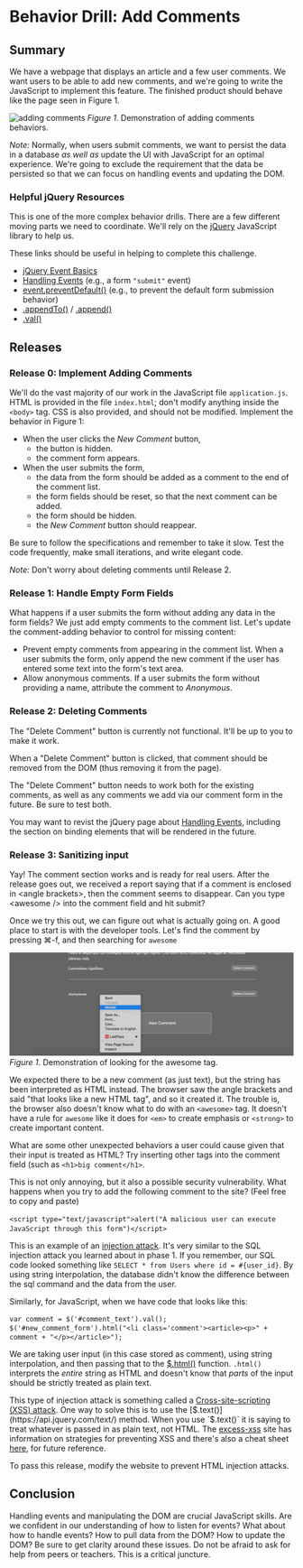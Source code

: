 # Behavior Drill: Add Comments


## Summary
We have a webpage that displays an article and a few user comments. We want users to be able to add new comments, and we're going to write the JavaScript to implement this feature. The finished product should behave like the page seen in Figure 1.

![adding comments](readme-assets/add-comments.gif)
*Figure 1*.  Demonstration of adding comments behaviors.

*Note:* Normally, when users submit comments, we want to persist the data in a database _as well as_ update the UI with JavaScript for an optimal experience. We're going to exclude the requirement that the data be persisted so that we can focus on handling events and updating the DOM.

### Helpful jQuery Resources
This is one of the more complex behavior drills.  There are a few different moving parts we need to coordinate.  We'll rely on the [jQuery][] JavaScript library to help us.

These links should be useful in helping to complete this challenge.

- [jQuery Event Basics][]
- [Handling Events][] (e.g., a form `"submit"` event)
- [event.preventDefault()][] (e.g., to prevent the default form submission behavior)
- [.appendTo()][] / [.append()][]
- [.val()][]

## Releases

### Release 0: Implement Adding Comments

We'll do the vast majority of our work in the JavaScript file `application.js`.  HTML is provided in the file `index.html`; don't modify anything inside the `<body>` tag. CSS is also provided, and should not be modified.  Implement the behavior in Figure 1:

- When the user clicks the *New Comment* button,
  - the button is hidden.
  - the comment form appears.
- When the user submits the form,
  - the data from the form should be added as a comment to the end of the comment list.
  - the form fields should be reset, so that the next comment can be added.
  - the form should be hidden.
  - the *New Comment* button should reappear.

Be sure to follow the specifications and remember to take it slow.  Test the code frequently, make small iterations, and write elegant code.

_Note:_ Don't worry about deleting comments until Release 2.

### Release 1: Handle Empty Form Fields

What happens if a user submits the form without adding any data in the form fields?  We just add empty comments to the comment list.  Let's update the comment-adding behavior to control for missing content:

- Prevent empty comments from appearing in the comment list.  When a user submits the form, only append the new comment if the user has entered some text into the form's text area.
- Allow anonymous comments.  If a user submits the form without providing a name, attribute the comment to *Anonymous*.

### Release 2: Deleting Comments

The "Delete Comment" button is currently not functional. It'll be up to you to make it work.

When a "Delete Comment" button is clicked, that comment should be removed from the DOM (thus removing it from the page).

The "Delete Comment" button needs to work both for the existing comments, as well as any comments we add via our comment form in the future. Be sure to test both.

You may want to revist the jQuery page about [Handling Events][], including the section on binding elements that will be rendered in the future.

### Release 3: Sanitizing input

Yay! The comment section works and is ready for real users. After the release goes out, we received a report saying that if a comment is enclosed in &lt;angle brackets&gt;, then the comment seems to disappear. Can you type &lt;awesome /&gt; into the comment field and hit submit?

Once we try this out, we can figure out what is actually going on. A good place to start is with the developer tools. Let's find the comment by pressing ⌘-f, and then searching for `awesome`

![finding awesome](readme-assets/awesome.gif)
*Figure 1*.  Demonstration of looking for the awesome tag.

We expected there to be a new comment (as just text), but the string has been interpreted as HTML instead. The browser saw the angle brackets and said "that looks like a new HTML tag", and so it created it. The trouble is, the browser also doesn't know what to do with an `<awesome>` tag. It doesn't have a rule for `awesome` like it does for `<em>` to create emphasis or `<strong>` to create important content.

What are some other unexpected behaviors a user could cause given that their input is treated as HTML? Try inserting other tags into the comment field (such as `<h1>big comment</h1>`.

This is not only annoying, but it also a possible security vulnerability. What happens when you try to add the following comment to the site? (Feel free to copy and paste)

`<script type="text/javascript">alert("A malicious user can execute JavaScript through this form")</script>`

This is an example of an [injection attack](https://www.owasp.org/index.php/Injection_Theory). It's very similar to the SQL injection attack you learned about in phase 1. If you remember, our SQL code looked something like `SELECT * from Users where id = #{user_id}`. By using string interpolation, the database didn't know the difference between the sql command and the data from the user.

Similarly, for JavaScript, when we have code that looks like this:

```
var comment = $('#comment_text').val();
$('#new_comment_form').html("<li class='comment'><article><p>" + comment + "</p></article>");
```

We are taking user input (in this case stored as comment), using string interpolation, and then passing that to the [$.html()](https://api.jquery.com/html/) function. `.html()` interprets the _entire_ string as HTML and doesn't know that _parts_ of the input should be strictly treated as plain text.

This type of injection attack is something called a [Cross-site-scripting (XSS) attack](https://excess-xss.com/). One way to solve this is to use the [$.text()](https://api.jquery.com/text/) method. When you use `$.text()` it is saying to treat whatever is passed in as plain text, not HTML. The [excess-xss](https://excess-xss.com/#xss-prevention) site has information on strategies for preventing XSS and there's also a cheat sheet [here](https://www.owasp.org/index.php/XSS_%28Cross_Site_Scripting%29_Prevention_Cheat_Sheet), for future reference.

To pass this release, modify the website to prevent HTML injection attacks.

## Conclusion
Handling events and manipulating the DOM are crucial JavaScript skills.  Are we confident in our understanding of how to listen for events?  What about how to handle events?  How to pull data from the DOM?  How to update the DOM?  Be sure to get clarity around these issues. Do not be afraid to ask for help from peers or teachers. This is a critical juncture.


[.append()]: http://api.jquery.com/append/
[.appendTo()]: http://api.jquery.com/appendTo/
[.val()]: http://api.jquery.com/val/
[event.preventDefault()]: http://api.jquery.com/event.preventDefault/
[Handling Events]: http://learn.jquery.com/events/handling-events/
[jquery]: https://jquery.com/
[jQuery Event Basics]: http://learn.jquery.com/events/event-basics/
